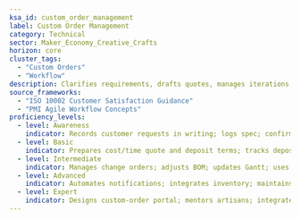 ```yaml
---
ksa_id: custom_order_management
label: Custom Order Management
category: Technical
sector: Maker_Economy_Creative_Crafts
horizon: core
cluster_tags:
  - "Custom Orders"
  - "Workflow"
description: Clarifies requirements, drafts quotes, manages iterations, and delivers bespoke craft pieces on time and budget.
source_frameworks:
  - "ISO 10002 Customer Satisfaction Guidance"
  - "PMI Agile Workflow Concepts"
proficiency_levels:
  - level: Awareness
    indicator: Records customer requests in writing; logs spec; confirms timeline; issues quote.
  - level: Basic
    indicator: Prepares cost/time quote and deposit terms; tracks deposits; shares progress photos; obtains sign-off.
  - level: Intermediate
    indicator: Manages change orders; adjusts BOM; updates Gantt; uses milestone approvals and revision limits to manage scope.
  - level: Advanced
    indicator: Automates notifications; integrates inventory; maintains on-time delivery ≥95 %; implements CRM tools; aligns custom work with brand portfolio.
  - level: Expert
    indicator: Designs custom-order portal; mentors artisans; integrates CRM analytics; runs bespoke studio; coaches peers on premium commissions.
---
```

